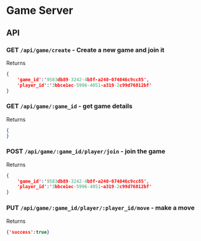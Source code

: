 Game Server
===========

API
---
### GET `/api/game/create` - Create a new game and join it
Returns
```json
{
	'game_id':'9583db89-3242-4b8f-a240-074046c9cc85',
	'player_id':'3bbce1ec-5996-4051-a319-2c99d76812bf'
}
```


### GET `/api/game/:game_id` - get game details
Returns
```json
{
}
```

### POST `/api/game/:game_id/player/join` - join the game
Returns
```json
{
	'game_id':'9583db89-3242-4b8f-a240-074046c9cc85',
	'player_id':'3bbce1ec-5996-4051-a319-2c99d76812bf'
}
```


### PUT `/api/game/:game_id/player/:player_id/move` - make a move
Returns
```json
{'success':true} 
```